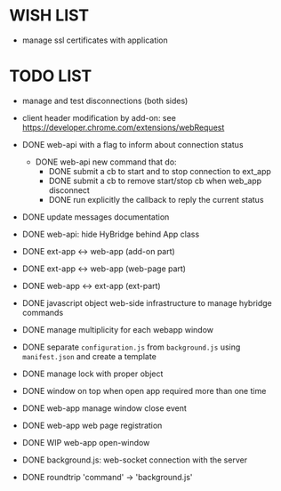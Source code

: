 # WISH LIST
- manage ssl certificates with application

# TODO LIST
- manage and test disconnections (both sides)
- client header modification by add-on: see https://developer.chrome.com/extensions/webRequest

- DONE web-api with a flag to inform about connection status
  - DONE web-api new command that do:
     - DONE submit a cb to start and to stop connection to ext_app
     - DONE submit a cb to remove start/stop cb when web_app disconnect
     - DONE run explicitly the callback to reply the current status

- DONE update messages documentation

- DONE web-api: hide HyBridge behind App class

- DONE ext-app <-> web-app (add-on part)
- DONE ext-app <-> web-app (web-page part)
- DONE web-app <-> ext-app (ext-part)

- DONE javascript object web-side infrastructure to manage hybridge commands

- DONE manage multiplicity for each webapp window
- DONE separate `configuration.js` from `background.js` using `manifest.json` and create a template
- DONE manage lock with proper object
- DONE window on top when open app required more than one time
- DONE web-app manage window close event
- DONE web-app web page registration
- DONE WIP web-app open-window
- DONE background.js: web-socket connection with the server
- DONE roundtrip 'command' -> 'background.js'
